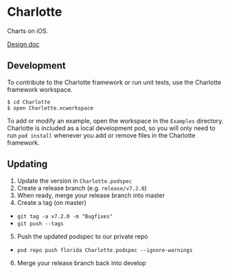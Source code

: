 # Charlotte

Charts on iOS.

[Design doc](https://docs.google.com/a/projectfla.com/document/d/1vwFyKstrgsJuzJs3jsb2AjANCFf3R64l0GqEPxMmUBk/edit)

## Development
To contribute to the Charlotte framework or run unit tests, use the Charlotte framework workspace.
```
$ cd Charlotte
$ open Charlotte.xcworkspace
```
To add or modify an example, open the workspace in the `Examples` directory. Charlotte is included as a local development pod, so you will only need to run `pod install` whenever you add or remove files in the Charlotte framework.

## Updating
1. Update the version in `Charlotte.podspec`
2. Create a release branch (e.g. `release/v7.2.0`)
3. When ready, merge your release branch into master
4. Create a tag (on master)
- `git tag -a v7.2.0 -m "Bugfixes"`
- `git push --tags`
5. Push the updated podspec to our private repo
- `pod repo push florida Charlotte.podspec --ignore-warnings`
6. Merge your release branch back into develop
